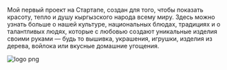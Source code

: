 Мой первый проект на Стартапе, 
создан для того, чтобы показать красоту, тепло и душу кыргызского народа всему миру. 
Здесь можно узнать больше о нашей культуре, национальных блюдах, 
традициях и о талантливых людях, которые с любовью создают уникальные изделия своими руками — будь то вышивка,
украшения, игрушки, изделия из дерева, войлока или вкусные домашние угощения.

![logo png](https://github.com/user-attachments/assets/f5331650-c68c-4fa1-a282-a3b2db362241)
